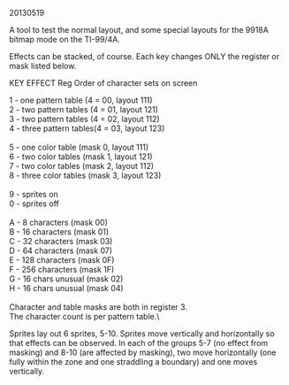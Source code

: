 20130519

A tool to test the normal layout, and some special layouts for the 9918A bitmap mode on the TI-99/4A.

Effects can be stacked, of course. Each key changes ONLY the register or mask listed below.

KEY EFFECT               Reg     Order of character sets on screen

1 - one pattern table   (4 = 00, layout 111)\
2 - two pattern tables  (4 = 01, layout 121)\
3 - two pattern tables  (4 = 02, layout 112)\
4 - three pattern tables(4 = 03, layout 123)\
\
5 - one color table     (mask 0, layout 111)\
6 - two color tables    (mask 1, layout 121)\
7 - two color tables    (mask 2, layout 112)\
8 - three color tables  (mask 3, layout 123)\
\
9 - sprites on\
0 - sprites off\
\
A - 8 characters        (mask 00)\
B - 16 characters       (mask 01)\
C - 32 characters       (mask 03)\
D - 64 characters       (mask 07)\
E - 128 characters      (mask 0F)\
F - 256 characters      (mask 1F)\
G - 16 chars unusual    (mask 02)\
H - 16 chars unusual    (mask 04)\
\
Character and table masks are both in register 3.\
The character count is per pattern table.\

Sprites lay out 6 sprites, 5-10. Sprites move vertically and horizontally so that effects can be observed. In each of the groups 5-7 (no effect from masking) and 8-10 (are affected by masking), two move horizontally (one fully within the zone and one straddling a boundary) and one moves vertically.

